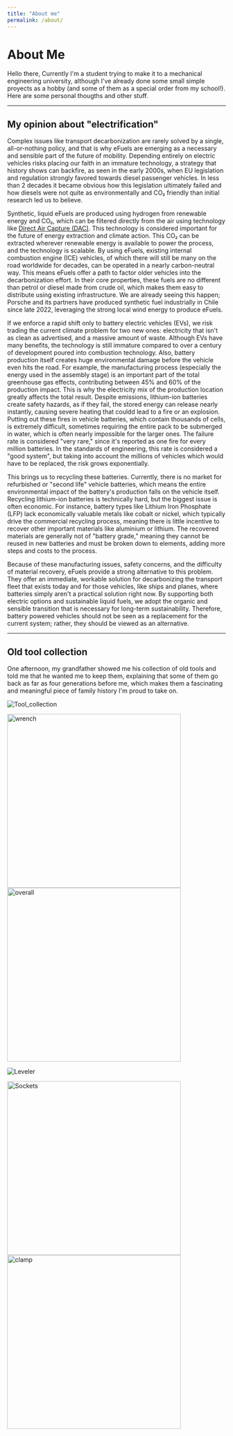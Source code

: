 ```yaml
---
title: "About me"
permalink: /about/
---
```


# About Me
Hello there,
Currently I'm a student trying to make it to a mechanical engineering university, although I've already done some small simple proyects as a hobby (and some of them as a special order from my school!). Here are some personal thougths and other stuff.

---

## My opinion about "electrification"
Complex issues like transport decarbonization are rarely solved by a single, all-or-nothing policy, and that is why eFuels are emerging as a necessary and sensible part of the future of mobility. Depending entirely on electric vehicles risks placing our faith in an immature technology, a strategy that history shows can backfire, as seen in the early 2000s, when EU legislation and regulation strongly favored towards diesel passenger vehicles. In less than 2 decades it became obvious how this legislation ultimately failed and how diesels were not quite as environmentally and CO₂ friendly than initial research led us to believe.

Synthetic, liquid eFuels are produced using hydrogen from renewable energy and CO₂, which can be filtered directly from the air using technology like <a href="https://newsroom.porsche.com/en/2023/sustainability/porsche-direct-air-capture-iaa-fighting-climate-change-with-important-new-technology-33646.html" target="_blank" rel="noopener noreferrer">Direct Air Capture (DAC)</a>. This technology is considered important for the future of energy extraction and climate action. This CO₂ can be extracted wherever renewable energy is available to power the process, and the technology is scalable. By using eFuels, existing internal combustion engine (ICE) vehicles, of which there will still be many on the road worldwide for decades, can be operated in a nearly carbon-neutral way. This means eFuels offer a path to factor older vehicles into the decarbonization effort. In their core properties, these fuels are no different than petrol or diesel made from crude oil, which makes them easy to distribute using existing infrastructure. We are already seeing this happen; Porsche and its partners have produced synthetic fuel industrially in Chile since late 2022, leveraging the strong local wind energy to produce eFuels.

If we enforce a rapid shift only to battery electric vehicles (EVs), we risk trading the current climate problem for two new ones: electricity that isn't as clean as advertised, and a massive amount of waste. Although EVs have many benefits, the technology is still immature compared to over a century of development poured into combustion technology. Also, battery production itself creates huge environmental damage before the vehicle even hits the road. For example, the manufacturing process (especially the energy used in the assembly stage) is an important part of the total greenhouse gas effects, contributing between 45% and 60% of the production impact. This is why the electricity mix of the production location greatly affects the total result. Despite emissions, lithium-ion batteries create safety hazards, as if they fail, the stored energy can release nearly instantly, causing severe heating that couldd lead to a fire or an explosion. Putting out these fires in vehicle batteries, which contain thousands of cells, is extremely difficult, sometimes requiring the entire pack to be submerged in water, which is often nearly impossible for the larger ones. The failure rate is considered "very rare," since it's reported as one fire for every million batteries. In the standards of engineering, this rate is considered a "good system", but taking into account the millions of vehicles which would have to be replaced, the risk grows exponentially.

This brings us to recycling these batteries. Currently, there is no market for refurbished or "second life" vehicle batteries, which means the entire environmental impact of the battery's production falls on the vehicle itself. Recycling lithium-ion batteries is technically hard, but the biggest issue is often economic. For instance, battery types like Lithium Iron Phosphate (LFP) lack economically valuable metals like cobalt or nickel, which typically drive the commercial recycling process, meaning there is little incentive to recover other important materials like aluminium or lithium. The recovered materials are generally not of "battery grade," meaning they cannot be reused in new batteries and must be broken down to elements, adding more steps and costs to the process. 

Because of these manufacturing issues, safety concerns, and the difficulty of material recovery, eFuels provide a strong alternative to this problem. They offer an immediate, workable solution for decarbonizing the transport fleet that exists today and for those vehicles, like ships and planes, where batteries simply aren't a practical solution right now. By supporting both electric options and sustainable liquid fuels, we adopt the organic and sensible transition that is necessary for long-term sustainability. Therefore, battery powered vehicles should not be seen as a replacement for the current system; rather, they should be viewed as an alternative.

---

## Old tool collection
One afternoon, my grandfather showed me his collection of old tools and told me that he wanted me to keep them, explaining that some of them go back as far as four generations before me, which makes them a fascinating and meaningful piece of family history I'm proud to take on.

![Tool_collection](../assets/other/Tools6.jpg)

<img src="/assets/other/Tools1.jpg" alt="wrench" width="400"> <img src="/assets/other/Tools2.jpg" alt="overall" width="400">

![Leveler](../assets/other/Tools4.jpg)

<img src="/assets/other/Tools5.jpg" alt="Sockets" width="400"> <img src="/assets/other/Tools3.jpg" alt="clamp" width="400">
